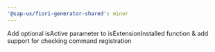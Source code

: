 ```yaml
---
'@sap-ux/fiori-generator-shared': minor
---
```


Add optional isActive parameter to isExtensionInstalled function & add support for checking command registration
